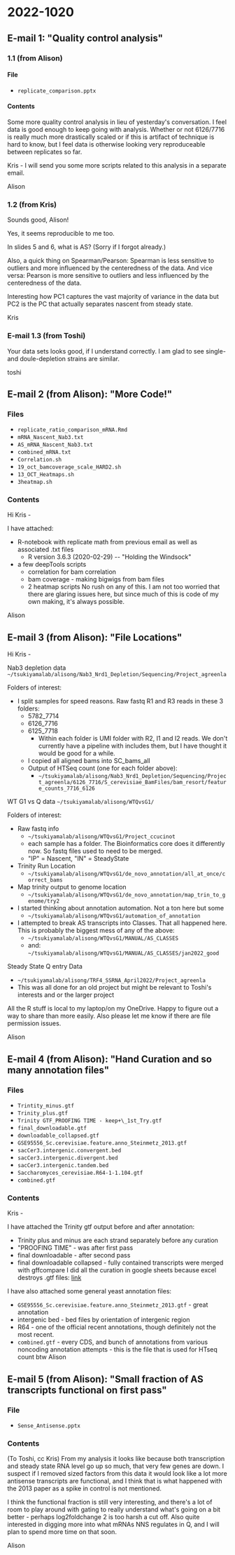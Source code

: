 
# 2022-1020
## E-mail 1: "Quality control analysis"
### 1.1 (from Alison)
#### File
- `replicate_comparison.pptx`

#### Contents
Some more quality control analysis in lieu of yesterday's conversation. I feel data is good enough to keep going with analysis. Whether or not 6126/7716 is really much more drastically scaled or if this is artifact of technique is hard to know, but I feel data is otherwise looking very reproduceable between replicates so far. 

Kris - I will send you some more scripts related to this analysis in a separate email. 

Alison

### 1.2 (from Kris)
Sounds good, Alison!
 
Yes, it seems reproducible to me too.
 
In slides 5 and 6, what is AS? (Sorry if I forgot already.)
 
Also, a quick thing on Spearman/Pearson: Spearman is less sensitive to outliers and more influenced by the centeredness of the data. And vice versa: Pearson is more sensitive to outliers and less influenced by the centeredness of the data.
 
Interesting how PC1 captures the vast majority of variance in the data but PC2 is the PC that actually separates nascent from steady state.
 
Kris

### E-mail 1.3 (from Toshi)
Your data sets looks good, if I understand correctly. I am glad to see single- and doule-depletion strains are similar. 

toshi

## E-mail 2 (from Alison): "More Code!"
### Files
- `replicate_ratio_comparison_mRNA.Rmd`
- `mRNA_Nascent_Nab3.txt`
- `AS_mRNA_Nascent_Nab3.txt`
- `combined_mRNA.txt`
- `Correlation.sh`
- `19_oct_bamcoverage_scale_HARD2.sh`
- `13_OCT_Heatmaps.sh`
- `3heatmap.sh`

### Contents
Hi Kris - 

I have attached:

- R-notebook with replicate math from previous email as well as associated .txt files
	- R version 3.6.3 (2020-02-29) -- "Holding the Windsock"
- a few deepTools scripts 
	- correlation for bam correlation
	- bam coverage - making bigwigs from bam files
	- 2 heatmap scripts
No rush on any of this. I am not too worried that there are glaring issues here, but since much of this is code of my own making, it's always possible. 

Alison

## E-mail 3 (from Alison): "File Locations"
Hi Kris - 

Nab3 depletion data 
`~/tsukiyamalab/alisong/Nab3_Nrd1_Depletion/Sequencing/Project_agreenla`

Folders of interest:
- I split samples for speed reasons. Raw fastq R1 and R3 reads in these 3 folders: 
	- 5782_7714
	- 6126_7716
	- 6125_7718
		- Within each folder is UMI folder with R2, I1 and I2 reads. We don't currently have a pipeline with includes them, but I have thought it would be good for a while. 
	- I copied all aligned bams into SC_bams_all
	- Output of HTSeq count (one for each folder above):
		- `~/tsukiyamalab/alisong/Nab3_Nrd1_Depletion/Sequencing/Project_agreenla/6126_7716/S_cerevisiae_BamFiles/bam_resort/feature_counts_7716_6126`

WT G1 vs Q data 
`~/tsukiyamalab/alisong/WTQvsG1/`

Folders of interest: 
- Raw fastq info
	- `~/tsukiyamalab/alisong/WTQvsG1/Project_ccucinot`
	- each sample has a folder. The Bioinformatics core does it differently now. So fastq files used to need to be merged. 
	- "IP" = Nascent, "IN" = SteadyState
- Trinity Run Location
	- `~/tsukiyamalab/alisong/WTQvsG1/de_novo_annotation/all_at_once/correct_bams`
- Map trinity output to genome location
	- `~/tsukiyamalab/alisong/WTQvsG1/de_novo_annotation/map_trin_to_genome/try2`
- I started thinking about annotation automation. Not a ton here but some
	- `~/tsukiyamalab/alisong/WTQvsG1/automation_of_annotation`
- I attempted to break AS transcripts into Classes. That all happened here. This is probably the biggest mess of any of the above:
	- `~/tsukiyamalab/alisong/WTQvsG1/MANUAL/AS_CLASSES`
	- and: `~/tsukiyamalab/alisong/WTQvsG1/MANUAL/AS_CLASSES/jan2022_good`

Steady State Q entry Data
- `~/tsukiyamalab/alisong/TRF4_SSRNA_April2022/Project_agreenla`
- This was all done for an old project but might be relevant to Toshi's interests and or the larger project

All the R stuff is local to my laptop/on my OneDrive. Happy to figure out a way to share than more easily. Also please let me know if there are file permission issues. 

Alison

## E-mail 4 (from Alison): "Hand Curation and so many annotation files"
### Files
- `Trintity_minus.gtf`
- `Trinity_plus.gtf`
- `Trinity GTF_PROOFING TIME - keep+\_1st_Try.gtf`
- `final_downloadable.gtf`
- `downloadable_collapsed.gtf`
- `GSE95556_Sc.cerevisiae.feature.anno_Steinmetz_2013.gtf`
- `sacCer3.intergenic.convergent.bed`
- `sacCer3.intergenic.divergent.bed`
- `sacCer3.intergenic.tandem.bed`
- `Saccharomyces_cerevisiae.R64-1-1.104.gtf`
- `combined.gtf`

### Contents
Kris - 

I have attached the Trinity gtf output before and after annotation:
- Trinity plus and minus are each strand separately before any curation
- "PROOFING TIME" - was after first pass
- final downloadable - after second pass
- final downloadable collapsed - fully contained transcripts were merged with gffcompare
I did all the curation in google sheets because excel destroys .gtf files: [link](https://docs.google.com/spreadsheets/d/14NWzq4HJQfft_yWxbmT4bi6C8w1G0Q3PUBbVDO7XguM/edit#gid=1833438810)

I have also attached some general yeast annotation files:
- `GSE95556_Sc.cerevisiae.feature.anno_Steinmetz_2013.gtf` - great annotation
- intergenic bed - bed files by orientation of intergenic region
- R64 - one of the official recent annotations, though definitely not the most recent. 
- `combined.gtf` - every CDS, and bunch of annotations from various noncoding annotation attempts - this is the file that is used for HTseq count btw 
Alison 

## E-mail 5 (from Alison): "Small fraction of AS transcripts functional on first pass"
### File
- `Sense_Antisense.pptx`

### Contents
(To Toshi, cc Kris)
From my analysis it looks like because both transcription and steady state RNA level go up so much, that very few genes are down. I suspect if I removed sized factors from this data it would look like a lot more antisense transcripts are functional, and I think that is what happened with the 2013 paper as a spike in control is not mentioned. 

I think the functional fraction is still very interesting, and there's a lot of room to play around with gating to really understand what's going on a bit better - perhaps log2foldchange 2 is too harsh a cut off. Also quite interested in digging more into what mRNAs NNS regulates in Q, and I will plan to spend more time on that soon. 

Alison 
